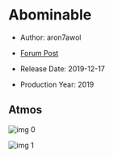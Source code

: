 # Abominable

* Author: aron7awol

* [Forum Post](https://www.avsforum.com/threads/bass-eq-for-filtered-movies.2995212/post-58929892)

* Release Date: 2019-12-17
* Production Year: 2019

## Atmos

![img 0](https://i.imgur.com/WNjFSdF.jpg)

![img 1](https://i.imgur.com/Rh1lu70.png)

